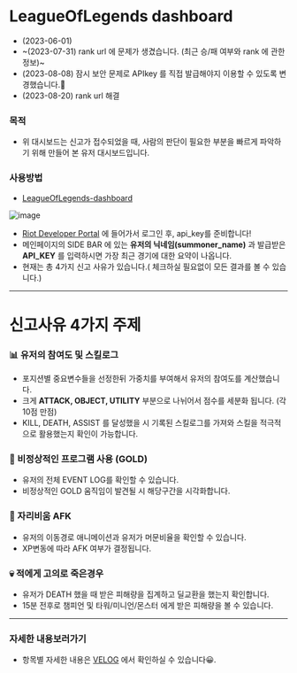 # LeagueOfLegends dashboard

* (2023-06-01) 
* ~(2023-07-31) rank url 에 문제가 생겼습니다. (최근 승/패 여부와 rank 에 관한 정보)~ 
* (2023-08-08) 잠시 보안 문제로 APIkey 를 직접 발급해야지 이용할 수 있도록 변경했습니다.🥹
* (2023-08-20) rank url 해결

### 목적  
- 위 대시보드는 신고가 접수되었을 때, 사람의 판단이 필요한 부분을 빠르게 파악하기 위해 만들어 본 유저 대시보드입니다.

### 사용방법
* [LeagueOfLegends-dashboard](https://leagueoflegends-dash-ytcwvappksi2kdzg8jtjynj.streamlit.app/)

![image](https://github.com/KGochae/LeagueOfLegends-dash/assets/86241587/f152ee3e-db0a-4966-9389-7e24d9bd0ca6)

- [Riot Developer Portal](https://developer.riotgames.com/) 에 들어가서 로그인 후, api_key를 준비합니다!
- 메인페이지의 SIDE BAR 에 있는 **유저의 닉네임(summoner_name)** 과 발급받은 **API_KEY** 를 입력하시면 가장 최근 경기에 대한 요약이 나옵니다.
- 현재는 총 4가지 신고 사유가 있습니다.( 체크하실 필요없이 모든 결과를 볼 수 있습니다.)

----
# 신고사유 4가지 주제

### 📊 유저의 참여도 및 스킬로그
- 포지션별 중요변수들을 선정한뒤 가중치를 부여해서 유저의 참여도를 계산했습니다. 
- 크게 **ATTACK, OBJECT, UTILITY** 부분으로 나뉘어서 점수를 세분화 됩니다. (각 10점 만점)
- KILL, DEATH, ASSIST 를 달성했을 시 기록된 스킬로그를 가져와 스킬을 적극적으로 활용했는지 확인이 가능합니다.

### 👻 비정상적인 프로그램 사용 (GOLD)
- 유저의 전체 EVENT LOG를 확인할 수 있습니다.
- 비정상적인 GOLD 움직임이 발견될 시 해당구간을 시각화합니다.

### 🥲 자리비움 AFK
- 유저의 이동경로 애니메이션과 유저가 머문비율을 확인할 수 있습니다.
- XP변동에 따라 AFK 여부가 결정됩니다.

### 💀 적에게 고의로 죽은경우
- 유저가 DEATH 했을 때 받은 피해량을 집계하고 딜교환을 했는지 확인합니다.
- 15분 전후로 챔피언 및 타워/미니언/몬스터 에게 받은 피해량을 볼 수 있습니다.
---

### 자세한 내용보러가기
- 항목별 자세한 내용은 [VELOG](https://velog.io/@liveandletlive/series/RIOT-API) 에서 확인하실 수 있습니다😀.
